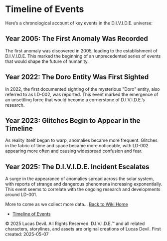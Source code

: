 # Timeline of Events

Here’s a chronological account of key events in the D.I.V.I.D.E. universe:

## Year 2005: The First Anomaly Was Recorded
The first anomaly was discovered in 2005, leading to the establishment of D.I.V.I.D.E.  This marked the beginning of an unprecedented series of events that would shape the future of humanity.

## Year 2022: The Doro Entity Was First Sighted
In 2022, the first documented sighting of the mysterious "Doro" entity, also referred to as LD-002, was reported. This event marked the emergence of an unsettling force that would become a cornerstone of D.I.V.I.D.E.’s research.

## Year 2023: Glitches Begin to Appear in the Timeline
As reality itself began to warp, anomalies became more frequent. Glitches in the fabric of time and space became more noticeable, with LD-002 appearing more often and causing widespread confusion and fear.

## Year 2025: The D.I.V.I.D.E. Incident Escalates
A surge in the appearance of anomalies spread across the solar system, with reports of strange and dangerous phenomena increasing exponentially. This event seems to correlate with the ongoing research and developments around LD-001.

More to come as we collect more data...
[Back to Wiki Home](index.md)
- [Timeline of Events](/docs/timeline.md)











© 2025 Lucas Devil. All Rights Reserved.
D.I.V.I.D.E.™ and all related characters, storylines, and assets are original creations of Lucas Devil.
First created: 2025-05-07
